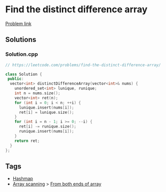 # Find the distinct difference array

[Problem link](https://leetcode.com/problems/find-the-distinct-difference-array/)

## Solutions


### Solution.cpp
```cpp
// https://leetcode.com/problems/find-the-distinct-difference-array/

class Solution {
 public:
  vector<int> distinctDifferenceArray(vector<int>& nums) {
    unordered_set<int> lunique, runique;
    int n = nums.size();
    vector<int> ret(n);
    for (int i = 0; i < n; ++i) {
      lunique.insert(nums[i]);
      ret[i] = lunique.size();
    }
    for (int i = n - 1; i >= 0; --i) {
      ret[i] -= runique.size();
      runique.insert(nums[i]);
    }
    return ret;
  }
};
```
## Tags

* [Hashmap](/Collections/hashmap.md#hashmap)
* [Array scanning](/Collections/array-scanning.md#array-scanning) > [From both ends of array](/Collections/array-scanning.md#from-both-ends-of-array)
